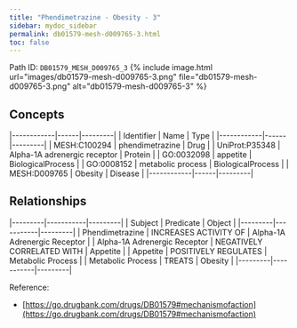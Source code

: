 ```yaml
---
title: "Phendimetrazine - Obesity - 3"
sidebar: mydoc_sidebar
permalink: db01579-mesh-d009765-3.html
toc: false 
---
```



Path ID: `DB01579_MESH_D009765_3`
{% include image.html url="images/db01579-mesh-d009765-3.png" file="db01579-mesh-d009765-3.png" alt="db01579-mesh-d009765-3" %}

## Concepts

|------------|------|---------|
| Identifier | Name | Type    |
|------------|------|---------|
| MESH:C100294 | phendimetrazine | Drug |
| UniProt:P35348 | Alpha-1A adrenergic receptor | Protein |
| GO:0032098 | appetite | BiologicalProcess |
| GO:0008152 | metabolic process | BiologicalProcess |
| MESH:D009765 | Obesity | Disease |
|------------|------|---------|

## Relationships

|---------|-----------|---------|
| Subject | Predicate | Object  |
|---------|-----------|---------|
| Phendimetrazine | INCREASES ACTIVITY OF | Alpha-1A Adrenergic Receptor |
| Alpha-1A Adrenergic Receptor | NEGATIVELY CORRELATED WITH | Appetite |
| Appetite | POSITIVELY REGULATES | Metabolic Process |
| Metabolic Process | TREATS | Obesity |
|---------|-----------|---------|

Reference: 
  - [https://go.drugbank.com/drugs/DB01579#mechanismofaction](https://go.drugbank.com/drugs/DB01579#mechanismofaction)
